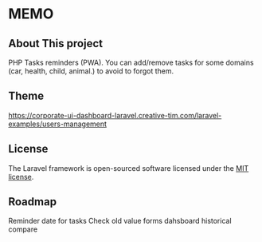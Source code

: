 # MEMO

## About This project

PHP Tasks reminders (PWA).
You can add/remove tasks for some domains (car, health, child, animal.) to avoid
to forgot them.

## Theme

https://corporate-ui-dashboard-laravel.creative-tim.com/laravel-examples/users-management

## License

The Laravel framework is open-sourced software licensed under the [MIT license](https://opensource.org/licenses/MIT).


## Roadmap
Reminder date for tasks
Check old value forms
dahsboard historical compare
